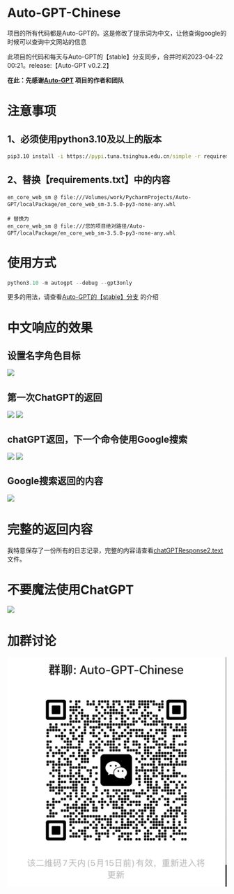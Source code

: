 # Auto-GPT-Chinese
项目的所有代码都是Auto-GPT的。这是修改了提示词为中文，让他查询google的时候可以查询中文网站的信息

此项目的代码和每天与Auto-GPT的【stable】分支同步，合并时间2023-04-22 00:21。release:【Auto-GPT v0.2.2】

**在此：先感谢[Auto-GPT](https://github.com/Significant-Gravitas/Auto-GPT) 项目的作者和团队**

# 注意事项
## 1、必须使用python3.10及以上的版本
```cmd
pip3.10 install -i https://pypi.tuna.tsinghua.edu.cn/simple -r requirements.txt
```

## 2、替换【requirements.txt】中的内容
```text
en_core_web_sm @ file:///Volumes/work/PycharmProjects/Auto-GPT/localPackage/en_core_web_sm-3.5.0-py3-none-any.whl

# 替换为
en_core_web_sm @ file:///您的项目绝对路径/Auto-GPT/localPackage/en_core_web_sm-3.5.0-py3-none-any.whl
```

# 使用方式
```python
python3.10 -m autogpt --debug --gpt3only
```
更多的用法，请查看[Auto-GPT的【stable】分支](https://github.com/Significant-Gravitas/Auto-GPT/tree/stable) 的介绍

# 中文响应的效果
## 设置名字角色目标
![](images/1.png)
## 第一次ChatGPT的返回
![](images/2.png)
![](images/3.png)
## chatGPT返回，下一个命令使用Google搜索
![](images/4.png)
![](images/5.png)
## Google搜索返回的内容
![](images/6.png)

# 完整的返回内容
我特意保存了一份所有的日志记录，完整的内容请查看[chatGPTResponse2.text](chatGPTResponse2.text)文件。


# 不要魔法使用ChatGPT 
![](images/mp.jpeg)

# 加群讨论

![](images/img.png)
